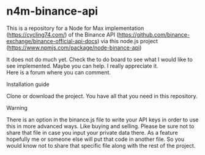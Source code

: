 # n4m-binance-api
This is a repository for a Node for Max implementation (https://cycling74.com/) 
of the Binance API (https://github.com/binance-exchange/binance-official-api-docs) 
via this node.js project (https://www.npmjs.com/package/node-binance-api)

It does not do much yet. Check the to do board to see what I would like to see implemented. Maybe you can help. I really appreciate it.  
Here is a forum where you can comment.

Installation guide

Clone or download the project. You have all that you need in this repository. 

Warning

There is an option in the binance.js file to write your API keys in order to use this in more advanced ways. Like buying and selling. Please be sure not to share that file in case you input your private data there. As a feature hopefully me or someone else will put that code in another file. So you would know not to share that specific file along with the rest of the project. 


